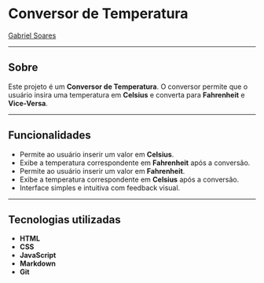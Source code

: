 # Conversor de Temperatura

[Gabriel Soares](https://www.linkedin.com/in/gabriel-soares-3098782b0/)

---

## Sobre
Este projeto é um **Conversor de Temperatura**. O conversor permite que o usuário insira uma temperatura em **Celsius** e converta para **Fahrenheit** e **Vice-Versa**.

---

## Funcionalidades
- Permite ao usuário inserir um valor em **Celsius**.
- Exibe a temperatura correspondente em **Fahrenheit** após a conversão.
- Permite ao usuário inserir um valor em **Fahrenheit**.
- Exibe a temperatura correspondente em **Celsius** após a conversão.
- Interface simples e intuitiva com feedback visual.

---

## Tecnologias utilizadas
- **HTML**
- **CSS**
- **JavaScript**
- **Markdown**
- **Git**
